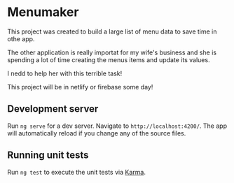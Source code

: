 # Menumaker

This project was created to build a large list of menu data to save time in othe app.

The other application is really importat for my wife's business and she is spending a lot of time creating the menus items and update its values.

I nedd to help her with this terrible task!

This project will be in netlify or firebase some day!

## Development server

Run `ng serve` for a dev server. Navigate to `http://localhost:4200/`. The app will automatically reload if you change any of the source files.


## Running unit tests

Run `ng test` to execute the unit tests via [Karma](https://karma-runner.github.io).


